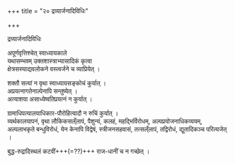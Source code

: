 +++
title = "२० द्रव्यार्जनादिविधिः"

+++

द्रव्यार्जनादिविधिः

अपूर्णवृत्तिश्चेत् स्वाध्यायकाले  
यथासम्भवम् उक्तशास्त्राभ्यासादिकं कृत्वा  
क्षेत्रसस्याद्यवलोकने वस्त्वर्जने च व्याप्रियेत् ।  

शक्तौ सत्यां न वृथा स्वाध्यायसङ्कोचं कुर्यात् ।  
अप्रयत्नागतेनाल्पेनापि सन्तुष्येत् ।  
अत्याशया असाध्येष्वतिप्रयत्नं न कुर्यात् ।  

ग्रामाधिपत्यालयाधिकार-पौरोहित्यादौ न रुचिं कुर्यात् ।  
व्यर्थकालयापनं, वृथा लौकिकसल्ँलापं, पैशुन्यं, कलहं, महद्भिर्विरोधम्, अल्पप्रयोजनाधिकव्ययम्, अल्पलाभकृते बन्धुविरोधं, येन केनापि विद्वेषं, स्त्रीजनसहवासं, तत्सल्ँलापं, तद्विरोधं, द्यूतादिकञ्च परित्यजेत् ।  

बुद्ध-रुद्रादिस्थलं कटवीं+++(=??)+++ राज-धानीं च न गच्छेत् ।  

